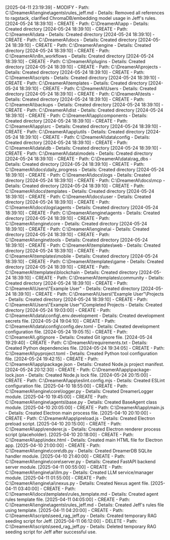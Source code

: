 [2025-04-11 23:19:39] - MODIFY - Path: C:\DreamerAI\engine\agents\rules_jeff.md - Details: Removed all references to ragstack, clarified ChromaDB/embedding model usage in Jeff's rules.
[2024-05-24 18:39:10] - CREATE - Path: C:\\DreamerAI\\app - Details: Created directory
[2024-05-24 18:39:10] - CREATE - Path: C:\\DreamerAI\\data - Details: Created directory
[2024-05-24 18:39:10] - CREATE - Path: C:\\DreamerAI\\docs - Details: Created directory
[2024-05-24 18:39:10] - CREATE - Path: C:\\DreamerAI\\engine - Details: Created directory
[2024-05-24 18:39:10] - CREATE - Path: C:\\DreamerAI\\n8n_workflows - Details: Created directory
[2024-05-24 18:39:10] - CREATE - Path: C:\\DreamerAI\\plugins - Details: Created directory
[2024-05-24 18:39:10] - CREATE - Path: C:\\DreamerAI\\projects - Details: Created directory
[2024-05-24 18:39:10] - CREATE - Path: C:\\DreamerAI\\scripts - Details: Created directory
[2024-05-24 18:39:10] - CREATE - Path: C:\\DreamerAI\\templates - Details: Created directory
[2024-05-24 18:39:10] - CREATE - Path: C:\\DreamerAI\\Users - Details: Created directory
[2024-05-24 18:39:10] - CREATE - Path: C:\\DreamerAI\\tests - Details: Created directory
[2024-05-24 18:39:10] - CREATE - Path: C:\\DreamerAI\\backups - Details: Created directory
[2024-05-24 18:39:10] - CREATE - Path: C:\\DreamerAI\\dist - Details: Created directory
[2024-05-24 18:39:10] - CREATE - Path: C:\\DreamerAI\\app\\components - Details: Created directory
[2024-05-24 18:39:10] - CREATE - Path: C:\\DreamerAI\\app\\src - Details: Created directory
[2024-05-24 18:39:10] - CREATE - Path: C:\\DreamerAI\\app\\utils - Details: Created directory
[2024-05-24 18:39:10] - CREATE - Path: C:\\DreamerAI\\data\\config - Details: Created directory
[2024-05-24 18:39:10] - CREATE - Path: C:\\DreamerAI\\data\\db - Details: Created directory
[2024-05-24 18:39:10] - CREATE - Path: C:\\DreamerAI\\data\\models - Details: Created directory
[2024-05-24 18:39:10] - CREATE - Path: C:\\DreamerAI\\data\\rag_dbs - Details: Created directory
[2024-05-24 18:39:10] - CREATE - Path: C:\\DreamerAI\\docs\\daily_progress - Details: Created directory
[2024-05-24 18:39:10] - CREATE - Path: C:\\DreamerAI\\docs\\logs - Details: Created directory
[2024-05-24 18:39:10] - CREATE - Path: C:\\DreamerAI\\docs\\mcp - Details: Created directory
[2024-05-24 18:39:10] - CREATE - Path: C:\\DreamerAI\\docs\\templates - Details: Created directory
[2024-05-24 18:39:10] - CREATE - Path: C:\\DreamerAI\\docs\\user - Details: Created directory
[2024-05-24 18:39:10] - CREATE - Path: C:\\DreamerAI\\docs\\logs\\agents - Details: Created directory
[2024-05-24 18:39:10] - CREATE - Path: C:\\DreamerAI\\engine\\agents - Details: Created directory
[2024-05-24 18:39:10] - CREATE - Path: C:\\DreamerAI\\engine\\core - Details: Created directory
[2024-05-24 18:39:10] - CREATE - Path: C:\\DreamerAI\\engine\\ai - Details: Created directory
[2024-05-24 18:39:10] - CREATE - Path: C:\\DreamerAI\\engine\\tools - Details: Created directory
[2024-05-24 18:39:10] - CREATE - Path: C:\\DreamerAI\\templates\\web - Details: Created directory
[2024-05-24 18:39:10] - CREATE - Path: C:\\DreamerAI\\templates\\mobile - Details: Created directory
[2024-05-24 18:39:10] - CREATE - Path: C:\\DreamerAI\\templates\\game - Details: Created directory
[2024-05-24 18:39:10] - CREATE - Path: C:\\DreamerAI\\templates\\blockchain - Details: Created directory
[2024-05-24 18:39:10] - CREATE - Path: C:\\DreamerAI\\templates\\community - Details: Created directory
[2024-05-24 18:39:10] - CREATE - Path: C:\\DreamerAI\\Users\\\"Example User\" - Details: Created directory
[2024-05-24 18:39:10] - CREATE - Path: C:\\DreamerAI\\Users\\\"Example User\"\\Projects - Details: Created directory
[2024-05-24 18:39:10] - CREATE - Path: C:\\DreamerAI\\Users\\\"Example User\"\\Completed Projects - Details: Created directory
[2024-05-24 19:03:00] - CREATE - Path: C:\\DreamerAI\\data\\config\\.env.development - Details: Created development secrets file.
[2024-05-24 19:04:10] - CREATE - Path: C:\\DreamerAI\\data\\config\\config.dev.toml - Details: Created development configuration file.
[2024-05-24 19:05:15] - CREATE - Path: C:\\DreamerAI\\.gitignore - Details: Created Git ignore file.
[2024-05-24 19:29:40] - CREATE - Path: C:\\DreamerAI\\requirements.txt - Details: Created Python dependencies file.
[2024-05-24 19:34:05] - CREATE - Path: C:\\DreamerAI\\pyproject.toml - Details: Created Python tool configuration file.
[2024-05-24 19:42:15] - CREATE - Path: C:\\DreamerAI\\app\\package.json - Details: Created Node.js project manifest.
[2024-05-24 20:12:30] - CREATE - Path: C:\\DreamerAI\\app\\package-lock.json - Details: Created Node.js lock file.
[2024-05-24 20:15:00] - CREATE - Path: C:\\DreamerAI\\app\\eslint.config.mjs - Details: Created ESLint configuration file.
[2025-04-10 18:55:00] - CREATE - Path: C:\\DreamerAI\\engine\\core\\logger.py - Details: Created DreamerLogger module.
[2025-04-10 19:45:00] - CREATE - Path: C:\\DreamerAI\\engine\\agents\\base.py - Details: Created BaseAgent class module.
[2025-04-10 20:05:00] - CREATE - Path: C:\\DreamerAI\\app\\main.js - Details: Created Electron main process file.
[2025-04-10 20:10:00] - CREATE - Path: C:\\DreamerAI\\app\\preload.js - Details: Created Electron preload script.
[2025-04-10 20:15:00] - CREATE - Path: C:\\DreamerAI\\app\\renderer.js - Details: Created Electron renderer process script (placeholder).
[2025-04-10 20:18:00] - CREATE - Path: C:\\DreamerAI\\app\\index.html - Details: Created main HTML file for Electron app.
[2025-04-10 21:00:00] - CREATE - Path: C:\\DreamerAI\\engine\\core\\db.py - Details: Created DreamerDB SQLite handler module.
[2025-04-10 21:40:00] - CREATE - Path: C:\\DreamerAI\\engine\\core\\server.py - Details: Created FastAPI backend server module.
[2025-04-11 00:55:00] - CREATE - Path: C:\\DreamerAI\\engine\\ai\\llm.py - Details: Created LLM service/manager module.
[2025-04-11 01:55:00] - CREATE - Path: C:\\DreamerAI\\engine\\ai\\nexus.py - Details: Created Nexus agent file.
[2025-04-11 03:40:00] - CREATE - Path: C:\\DreamerAI\\docs\\templates\\rules_template.md - Details: Created agent rules template file.
[2025-04-11 04:05:00] - CREATE - Path: C:\\DreamerAI\\engine\\agents\\rules_jeff.md - Details: Created Jeff's rules file using template.
[2025-04-11 04:20:00] - CREATE - Path: C:\\DreamerAI\\scripts\\seed_rag_jeff.py - Details: Created temporary RAG seeding script for Jeff.
[2025-04-11 06:12:00] - DELETE - Path: C:\\DreamerAI\\scripts\\seed_rag_jeff.py - Details: Deleted temporary RAG seeding script for Jeff after successful use. 